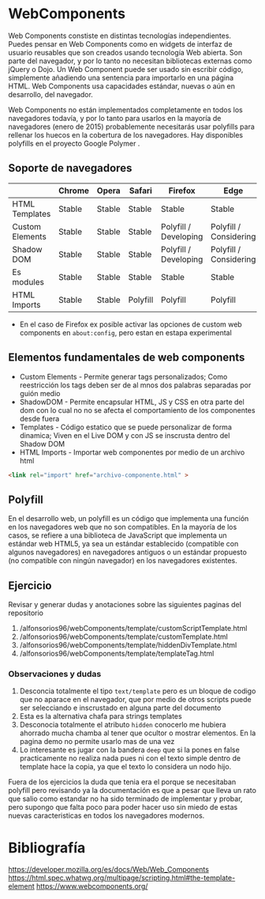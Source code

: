 # WebComponents 
Web Components constiste en distintas tecnologías independientes. Puedes pensar en Web Components como en widgets de interfaz de usuario reusables que son creados usando tecnología Web abierta. Son parte del navegador, y por lo tanto no necesitan bibliotecas externas como jQuery o Dojo. Un Web Component puede ser usado sin escribir código, simplemente añadiendo una sentencia para importarlo en una página HTML. Web Components usa capacidades estándar, nuevas o aún en desarrollo, del navegador.

Web Components no están implementados completamente en todos los navegadores todavía, y por lo tanto para usarlos en la mayoría de navegadores (enero de 2015) probablemente necesitarás usar polyfills para rellenar los huecos en la cobertura de los navegadores. Hay disponibles polyfills en el proyecto Google Polymer .

## Soporte de navegadores

|  | Chrome | Opera | Safari | Firefox | Edge |
| ------ | ------ | ------ | ------ | ------ | ------ |
| HTML Templates | Stable | Stable |  Stable | Stable |  Stable |
| Custom Elements |  Stable |  Stable |  Stable |  Polyfill / Developing | Polyfill / Considering |
| Shadow DOM |  Stable |  Stable |  Stable |  Polyfill / Developing |  Polyfill / Considering | 
| Es modules |  Stable |  Stable |  Stable |  Stable |  Stable |
| HTML Imports |  Stable |  Stable |  Polyfill |  Polyfill |  Polyfill | 
* En el caso de Firefox ex posible activar las opciones de custom web components en `about:config`, pero estan en estapa experimental

## Elementos fundamentales de web components
- Custom Elements - Permite generar tags personalizados; Como reestricción los tags deben ser de al mnos dos palabras separadas por guión medio
- ShadowDOM - Permite encapsular HTML, JS y CSS en otra parte del dom con lo cual no no se afecta el comportamiento de los componentes desde fuera
- Templates - Código estatico que se puede personalizar de forma dinamica; Viven en el Live DOM y con JS se inscrusta dentro del Shadow DOM
- HTML Imports - Importar web componentes por medio de un archivo html 
``` html 
<link rel="import" href="archivo-componente.html" >
```
## Polyfill
En el desarrollo web, un polyfill es un código que implementa una función en los navegadores web que no son compatibles. En la mayoría de los casos, se refiere a una biblioteca de JavaScript que implementa un estándar web HTML5, ya sea un estándar establecido (compatible con algunos navegadores) en navegadores antiguos o un estándar propuesto (no compatible con ningún navegador) en los navegadores existentes.

## Ejercicio
Revisar y generar dudas y anotaciones sobre las siguientes paginas del repositorio
1. /alfonsorios96/webComponents/template/customScriptTemplate.html
2. /alfonsorios96/webComponents/template/customTemplate.html
3. /alfonsorios96/webComponents/template/hiddenDivTemplate.html
4. /alfonsorios96/webComponents/template/templateTag.html

### Observaciones y dudas
1. Desconcia totalmente el tipo `text/template` pero es un bloque de codigo que no aparace en el navegador, que por medio de otros scripts puede ser selecciando e inscrustado en alguna parte del documento
2. Esta es la alternativa chafa para strings templates
3. Desconocia totalmente el atributo `hidden` conocerlo me hubiera ahorrado mucha chamba al tener que ocultor o mostrar elementos. En la pagina demo no permite usarlo mas de una vez
4. Lo interesante es jugar con la bandera `deep` que si la pones en false practicamente no realiza nada pues ni con el texto simple dentro de template hace la copia, ya que el texto lo considera un nodo hijo.

Fuera de los ejercicios la duda que tenia era el porque se necesitaban polyfill pero revisando ya la documentación es que a pesar que lleva un rato que salio como estandar no ha sido terminado de implementar y probar, pero supongo que falta poco para poder hacer uso sin miedo de estas nuevas caracteristicas en todos los navegadores modernos.

# Bibliografía 
https://developer.mozilla.org/es/docs/Web/Web_Components
https://html.spec.whatwg.org/multipage/scripting.html#the-template-element
https://www.webcomponents.org/

